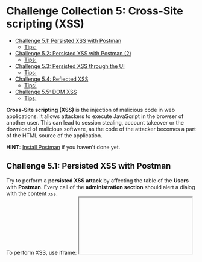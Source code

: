 # Challenge Collection 5: Cross-Site scripting (XSS)

* [Challenge 5.1: Persisted XSS with Postman](#challenge-51-persisted-xss-with-postman)
   * [Tips:](#tips)
* [Challenge 5.2: Persisted XSS with Postman (2)](#challenge-52-persisted-xss-with-postman-2)
   * [Tips:](#tips-1)
* [Challenge 5.3: Persisted XSS through the UI](#challenge-53-persisted-xss-through-the-ui)
   * [Tips:](#tips-2)
* [Challenge 5.4: Reflected XSS](#challenge-54-reflected-xss)
   * [Tips:](#tips-3)
* [Challenge 5.5: DOM XSS](#challenge-55-dom-xss)
   * [Tips:](#tips-4)

**Cross-Site scripting (XSS)** is the injection of malicious code in web applications. It allows attackers to execute JavaScript in the browser of another user. This can lead to session stealing, account takeover or the download of malicious software, as the code of the attacker becomes a part of the HTML source of the application.  

**HINT:** [Install Postman](https://www.getpostman.com/apps) if you haven't done yet.

## Challenge 5.1: Persisted XSS with Postman
Try to perform a **persisted XSS attack** by affecting the table of the **Users** with **Postman**. Every call of the **administration section** should alert a dialog with the content `xss`.  
To perform XSS, use iframe: <code><iframe src="javascript:alert(&grave;xss&grave;)"/></code>.

### Tips:

1. **Tip:** Try to interact with the **users API**.

2. **Tip:** If you have solved Challenge [2.2](https://github.com/nt-ca-aqe/thesis-ahs/tree/master/Challenges/Challenge%202:%20Broken%20Authentication#challenge-22-create-an-administrator-account) or 
[4.1](https://github.com/nt-ca-aqe/thesis-ahs/tree/master/Challenges/Challenge%204:%20Sensitive%20Data%20Exposure#challenge-41-log-in-with-mc-safesearchs-original-password-without-sql-injection-or-changing-password), you will know how to interact with the **users API**.

3. **Tip:** You have to send a **POST** call.

4. **Tip:** Consider that there are several parameters that you must pass, although the content of these parameters doesn't matter for your result.

5. **Tip:** There might be characters you must escape.


## Challenge 5.2: Persisted XSS with Postman (2)
Try to perform a **persisted XSS attack** by affecting the table of the **Products** with **Postman**. Every call containing the new product should alert a dialog with the content `xss`.  
To perform XSS, use iframe: <code><iframe src="javascript:alert(&grave;xss&grave;)"/></code>

### Tips:

1. **Tip:** Try to interact with the **products API**.

2. **Tip:** The process is nearly similar to [Challenge 5.1](https://github.com/nt-ca-aqe/thesis-ahs/tree/master/Challenges/Challenge%205:%20Cross-Site%20scripting%20(XSS)#challenge-51-persisted-xss-with-postman), so have a look at the tips for this challenge.

3. **Tip:** Consider that you need an **authorization**.

4. **Tip:** Look about the **session token**.


## Challenge 5.3: Persisted XSS through the UI
Try to perform a **persisted XSS attack** by affecting the list of the **customer feedback**. Every call containing customer feedback should alert a dialog with the content `xss`.  
To perform XSS, use iframe: <code><iframe src="javascript:alert(&grave;xss&grave;)"/></code>

### Tips:

1. **Tip:** **Customer feedback** can be given here: `http://localhost:3000/#/contact`.

2. **Tip:** You have to modify the iframe element, as the common input won't be rendered as the similar output.

3. **Tip:** While visiting sites that contain customer feedback, check the sources (tab `Inspector` in **Firefox** or tab `Elements` in **Chrome**) to recognize how the iframe element is embedded in the HTML sources.


## Challenge 5.4: Reflected XSS
Try to perform a **reflected XSS attack** by finding a suitable input field.  
To perform XSS, use iframe: <code><iframe src="javascript:alert(&grave;xss&grave;)"/></code>

### Tips:

1. **Tip:** To find the suitable area, you have to log in first with any account.

2. **Tip:** Have a look at the options of the account area.


## Challenge 5.5: DOM XSS
Try to perform a **DOM-based XSS attack** by finding a suitable input field.  
To perform XSS, use iframe: <code><iframe src="javascript:alert(&grave;xss&grave;)"/></code>

### Tips:

1. **Tip:** The input field you need here is not hidden at all.
